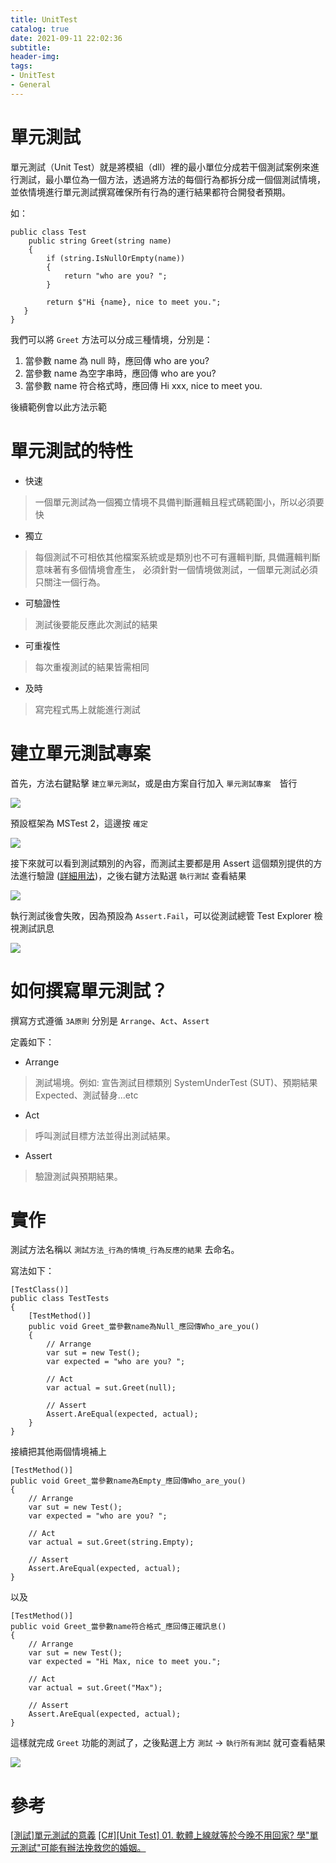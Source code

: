 ```yaml
---
title: UnitTest
catalog: true
date: 2021-09-11 22:02:36
subtitle:
header-img:
tags: 
- UnitTest
- General
---
```

# 單元測試
單元測試（Unit Test）就是將模組（dll）裡的最小單位分成若干個測試案例來進行測試，最小單位為一個方法，透過將方法的每個行為都拆分成一個個測試情境，並依情境進行單元測試撰寫確保所有行為的運行結果都符合開發者預期。

如：
```c#=
public class Test
    public string Greet(string name)
    {
        if (string.IsNullOrEmpty(name))
        {
            return "who are you? ";
        }
            
        return $"Hi {name}, nice to meet you.";
   }
}
```
我們可以將 `Greet` 方法可以分成三種情境，分別是：
1. 當參數 name 為 null 時，應回傳 who are you?
2. 當參數 name 為空字串時，應回傳 who are you?
3. 當參數 name 符合格式時，應回傳 Hi xxx, nice to meet you.

後續範例會以此方法示範

# 單元測試的特性

* 快速
> 一個單元測試為一個獨立情境不具備判斷邏輯且程式碼範圍小，所以必須要快

* 獨立
> 每個測試不可相依其他檔案系統或是類別也不可有邏輯判斷, 具備邏輯判斷意味著有多個情境會產生， 必須針對一個情境做測試，一個單元測試必須只關注一個行為。

* 可驗證性
> 測試後要能反應此次測試的結果

* 可重複性
> 每次重複測試的結果皆需相同

* 及時
> 寫完程式馬上就能進行測試

# 建立單元測試專案
首先，方法右鍵點擊 `建立單元測試`，或是由方案自行加入 `單元測試專案`　皆行

![](https://i.imgur.com/uRB1nPa.jpg)

預設框架為 MSTest 2，這邊按 `確定`

![](https://i.imgur.com/ereUtMP.png)

接下來就可以看到測試類別的內容，而測試主要都是用 Assert 這個類別提供的方法進行驗證 ([詳細用法](https://docs.microsoft.com/zh-tw/previous-versions/visualstudio/visual-studio-2010/ms245302(v=vs.100)?redirectedfrom=MSDN))，之後右鍵方法點選 `執行測試` 查看結果

![](https://i.imgur.com/nNNAfTt.jpg)

執行測試後會失敗，因為預設為 `Assert.Fail`，可以從測試總管 Test Explorer 檢視測試訊息

![](https://i.imgur.com/T8dzRr6.jpg)

# 如何撰寫單元測試？
撰寫方式遵循 `3A原則` 分別是 `Arrange`、`Act`、`Assert` 

定義如下：
* Arrange
> 測試場境。例如: 宣告測試目標類別 SystemUnderTest (SUT)、預期結果 Expected、測試替身...etc
* Act
> 呼叫測試目標方法並得出測試結果。
* Assert
> 驗證測試與預期結果。

# 實作

測試方法名稱以 `測試方法_行為的情境_行為反應的結果` 去命名。

寫法如下：
```c#=
[TestClass()]
public class TestTests
{
    [TestMethod()]
    public void Greet_當參數name為Null_應回傳Who_are_you()
    {
        // Arrange
        var sut = new Test();
        var expected = "who are you? ";

        // Act
        var actual = sut.Greet(null);

        // Assert
        Assert.AreEqual(expected, actual);
    }
}
```

接續把其他兩個情境補上

```c#=
[TestMethod()]
public void Greet_當參數name為Empty_應回傳Who_are_you()
{
    // Arrange
    var sut = new Test();
    var expected = "who are you? ";

    // Act
    var actual = sut.Greet(string.Empty);

    // Assert
    Assert.AreEqual(expected, actual);
}
```
以及
```c#=
[TestMethod()]
public void Greet_當參數name符合格式_應回傳正確訊息()
{
    // Arrange
    var sut = new Test();
    var expected = "Hi Max, nice to meet you.";

    // Act
    var actual = sut.Greet("Max");

    // Assert
    Assert.AreEqual(expected, actual);
}
```

這樣就完成 `Greet` 功能的測試了，之後點選上方 `測試` -> `執行所有測試` 就可查看結果

![](https://i.imgur.com/IkrNSFw.png)

# 參考
[[測試]單元測試的意義](https://dotblogs.com.tw/hatelove/2011/12/18/meaning-of-unit-test)
[[C#][Unit Test] 01. 軟體上線就等於今晚不用回家? 學"單元測試"可能有辦法挽救您的婚姻。](https://progressbar.tw/posts/11)